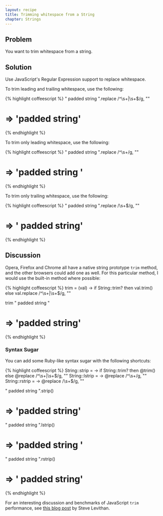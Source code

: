 ```yaml
---
layout: recipe
title: Trimming whitespace from a String
chapter: Strings
---
```

## Problem

You want to trim whitespace from a string.

## Solution

Use JavaScript's Regular Expression support to replace whitespace.

To trim leading and trailing whitespace, use the following:

{% highlight coffeescript %}
"  padded string  ".replace /^\s+|\s+$/g, ""
# => 'padded string'
{% endhighlight %}

To trim only leading whitespace, use the following:

{% highlight coffeescript %}
"  padded string  ".replace /^\s+/g, ""
# => 'padded string  '
{% endhighlight %}

To trim only trailing whitespace, use the following:

{% highlight coffeescript %}
"  padded string  ".replace /\s+$/g, ""
# => '  padded string'
{% endhighlight %}

## Discussion

Opera, Firefox and Chrome all have a native string prototype `trim` method, and the other browsers could add one as well. For this particular method, I would use the built-in method where possible:

{% highlight coffeescript %}
trim = (val) ->
  if String::trim? then val.trim() else val.replace /^\s+|\s+$/g, ""

trim "  padded string  "
# => 'padded string'
{% endhighlight %}


### Syntax Sugar

You can add some Ruby-like syntax sugar with the following shortcuts:

{% highlight coffeescript %}
String::strip = -> if String::trim? then @trim() else @replace /^\s+|\s+$/g, ""
String::lstrip = -> @replace /^\s+/g, ""
String::rstrip = -> @replace /\s+$/g, ""

"  padded string  ".strip()
# => 'padded string'
"  padded string  ".lstrip()
# => 'padded string  '
"  padded string  ".rstrip()
# => '  padded string'
{% endhighlight %}

For an interesting discussion and benchmarks of JavaScript `trim` performance, see [this blog post](http://blog.stevenlevithan.com/archives/faster-trim-javascript) by Steve Levithan.
